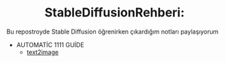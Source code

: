 <h1 align="center">StableDiffusionRehberi:</h1>
Bu repostroyde Stable Diffusion öğrenirken çıkardığım notları paylaşıyorum

- AUTOMATİC 1111 GUİDE
   - [text2image](/Belgeler/SikcaSorulanSorular.md#top)
